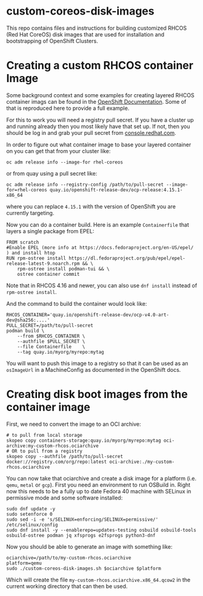 # custom-coreos-disk-images

This repo contains files and instructions for building customized RHCOS
(Red Hat CoreOS) disk images that are used for installation and
bootstrapping of OpenShift Clusters.


# Creating a custom RHCOS container Image

Some background context and some examples for creating layered RHCOS
container imags can be found in the
[OpenShift Documentation](https://docs.openshift.com/container-platform/4.14/post_installation_configuration/coreos-layering.html).
Some of that is reproduced here to provide a full example.

For this to work you will need a registry pull secret. If you have a
cluster up and running already then you most likely have that set up.
If not, then you should be log in and grab your pull secret from
[console.redhat.com](https://console.redhat.com/openshift/install/pull-secret).

In order to figure out what container image to base your layered
container on you can get that from your cluster like:

```
oc adm release info --image-for rhel-coreos
```

or from quay using a pull secret like:

```
oc adm release info --registry-config /path/to/pull-secret --image-for=rhel-coreos quay.io/openshift-release-dev/ocp-release:4.15.1-x86_64
```

where you can replace `4.15.1` with the version of OpenShift you are currently targeting.

Now you can do a container build. Here is an example `Containerfile`
that layers a single package from EPEL:

```
FROM scratch
#Enable EPEL (more info at https://docs.fedoraproject.org/en-US/epel/ ) and install htop
RUN rpm-ostree install https://dl.fedoraproject.org/pub/epel/epel-release-latest-9.noarch.rpm && \
    rpm-ostree install podman-tui && \
    ostree container commit
```

Note that in RHCOS 4.16 and newer, you can also use `dnf install` instead of `rpm-ostree install`.

And the command to build the container would look like:


```
RHCOS_CONTAINER='quay.io/openshift-release-dev/ocp-v4.0-art-dev@sha256:....'
PULL_SECRET=/path/to/pull-secret
podman build \
    --from $RHCOS_CONTAINER \
    --authfile $PULL_SECRET \
    --file Containerfile    \
    --tag quay.io/myorg/myrepo:mytag
```

You will want to push this image to a registry so that it can be used as an
`osImageUrl` in a MachineConfig as documented in the OpenShift docs.

# Creating disk boot images from the container image

First, we need to convert the image to an OCI archive:

```
# to pull from local storage
skopeo copy containers-storage:quay.io/myorg/myrepo:mytag oci-archive:my-custom-rhcos.ociarchive
# OR to pull from a registry
skopeo copy --authfile /path/to/pull-secret docker://registry.com/org/repo:latest oci-archive:./my-custom-rhcos.ociarchive
```

You can now take that ociarchive and create a disk image for a
platform (i.e. `qemu`, `metal` or `gcp`). First you need an
environment to run OSBuild in. Right now this needs to be a
fully up to date Fedora 40 machine with SELinux in permissive
mode and some software installed:

```
sudo dnf update -y
sudo setenforce 0
sudo sed -i -e 's/SELINUX=enforcing/SELINUX=permissive/' /etc/selinux/config
sudo dnf install -y --enablerepo=updates-testing osbuild osbuild-tools osbuild-ostree podman jq xfsprogs e2fsprogs python3-dnf
```

Now you should be able to generate an image with something like:

```
ociarchive=/path/to/my-custom-rhcos.ociarchive
platform=qemu
sudo ./custom-coreos-disk-images.sh $ociarchive $platform
```

Which will create the file `my-custom-rhcos.ociarchive.x86_64.qcow2` in
the current working directory that can then be used.
